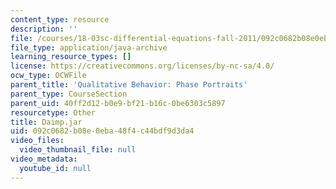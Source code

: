 ```yaml
---
content_type: resource
description: ''
file: /courses/18-03sc-differential-equations-fall-2011/092c0682b08e0eba48f4c44bdf9d3da4_Daimp.jar
file_type: application/java-archive
learning_resource_types: []
license: https://creativecommons.org/licenses/by-nc-sa/4.0/
ocw_type: OCWFile
parent_title: 'Qualitative Behavior: Phase Portraits'
parent_type: CourseSection
parent_uid: 40ff2d12-b0e9-bf21-b16c-0be6303c5897
resourcetype: Other
title: Daimp.jar
uid: 092c0682-b08e-0eba-48f4-c44bdf9d3da4
video_files:
  video_thumbnail_file: null
video_metadata:
  youtube_id: null
---
```

